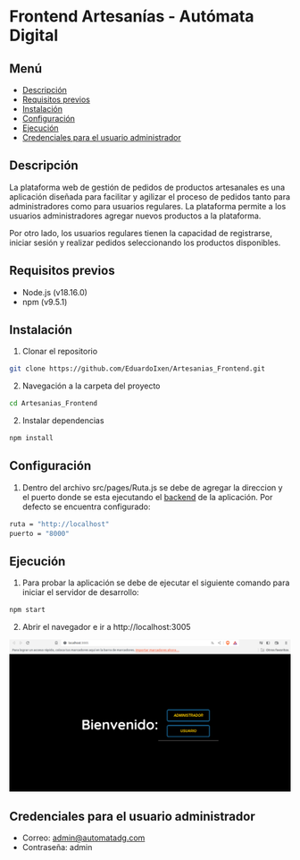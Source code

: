# Frontend Artesanías - Autómata Digital

## Menú
- [Descripción](#descripcion)
- [Requisitos previos](#requisitos-previos)
- [Instalación](#instalacion)
- [Configuración](#configuracion)
- [Ejecución](#ejecucion)
- [Credenciales para el usuario administrador](#credenciales)

## Descripción <a name="descripcion"></a>
La plataforma web de gestión de pedidos de productos artesanales es una aplicación diseñada para facilitar y agilizar el proceso de pedidos tanto para administradores como para usuarios regulares. La plataforma permite a los usuarios administradores agregar nuevos productos a la plataforma.

Por otro lado, los usuarios regulares tienen la capacidad de registrarse, iniciar sesión y realizar pedidos seleccionando los productos disponibles.

## Requisitos previos <a name="requisitos-previos"></a>
- Node.js (v18.16.0)
- npm (v9.5.1)

## Instalación <a name="instalacion"></a>
1. Clonar el repositorio
```bash
git clone https://github.com/EduardoIxen/Artesanias_Frontend.git
```

2. Navegación a la carpeta del proyecto
```bash
cd Artesanias_Frontend
```

2. Instalar dependencias
```bash
npm install
```
## Configuración <a name="configuracion"></a>
1. Dentro del archivo src/pages/Ruta.js se debe de agregar la direccion y el puerto donde se esta ejecutando el [backend](https://github.com/EduardoIxen/Artesanias_Backend) de la aplicación.
Por defecto se encuentra configurado:
```bash
ruta = "http://localhost"
puerto = "8000"
```

## Ejecución <a name="ejecucion"></a>
1. Para probar la aplicación se debe de ejecutar el siguiente comando para iniciar el servidor de desarrollo:
```bash
npm start
```

2. Abrir el navegador e ir a http://localhost:3005

![Home](/img/home.png)

## Credenciales para el usuario administrador <a name="credenciales"></a>
- Correo: admin@automatadg.com
- Contraseña: admin